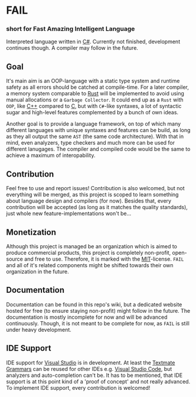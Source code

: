 # FAIL
### short for Fast Amazing Intelligent Language

Interpreted language written in [C#](https://dotnet.microsoft.com/). Currently not finished, development continues though.
A compiler may follow in the future.

## Goal

It's main aim is an OOP-language with a static type system and runtime safety as all errors should be catched at compile-time. 
For a later compiler, a memory system comparable to [Rust](https://www.rust-lang.org/) will be implemented to avoid using manual allocations or a `Garbage Collector`.
It could end up as a `Rust` with `OOP`, like [C++](https://de.wikipedia.org/wiki/C%2B%2B) compared to [C](https://en.wikipedia.org/wiki/C_(programming_language)), but with `C#`-like syntaxes, a lot of syntactic sugar and high-level features complemented by a bunch of own ideas.

Another goal is to provide a language framework, on top of which many different languages with unique syntaxes and features can be build, as long as they all output the same `AST` (the same code architecture). With that in mind, even analyzers, type checkers and much more can be used for different lanugages. The compiler and compiled code would be the same to achieve a maximum of interopability.

## Contribution

Feel free to use and report issues!
Contribution is also welcomed, but not everything will be merged, as this project is scoped to learn something about language design and compilers (for now).
Besides that, every contribution will be accepted (as long as it matches the quality standards), just whole new feature-implementations won't be...

## Monetization

Although this project is managed be an organization which is aimed to produce commercial products, this project is completely non-profit, open-source and free to use. Therefore, it is marked with the [MIT](https://mit-license.org/)-license. `FAIL` and all of it's related components might be shifted towards their own organization in the future.

## Documentation

Documentation can be found in this repo's wiki, but a dedicated website hosted for free (to ensure staying non-profit) might follow in the future. The documentation is mostly incomplete for now and will be advanced continuously. Though, it is not meant to be complete for now, as `FAIL` is still under heavy development.

## IDE Support

IDE support for [Visual Studio](https://visualstudio.microsoft.com/) is in development. At least the [Textmate Grammars](https://markdown-all-in-one.github.io/docs/contributing/textmate-language-grammar.html#introduction) can be reused for other IDEs e.g. [Visual Studio Code](https://code.visualstudio.com/), but analyzers and auto-completion can't be. It has to be mentioned, that IDE support is at this point kind of a 'proof of concept' and not really advanced. To implement IDE support, every contribution is welcomed!
